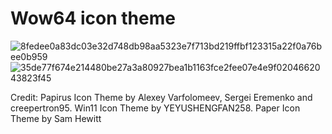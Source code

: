 # Wow64 icon theme
![8fedee0a83dc03e32d748db98aa5323e7f713bd219ffbf123315a22f0a76bee0b959](https://user-images.githubusercontent.com/31783838/137485704-b574e910-72e6-42d1-abf9-c0d72b76a9ac.png)
![35de77f674e214480be27a3a80927bea1b1163fce2fee07e4e9f0204662043823f45](https://user-images.githubusercontent.com/31783838/138094083-e66adc3e-a346-4844-aef2-df1f794e4b2a.png)

Credit:
Papirus Icon Theme by Alexey Varfolomeev, Sergei Eremenko and creepertron95.
Win11 Icon Theme by YEYUSHENGFAN258.
Paper Icon Theme by Sam Hewitt
